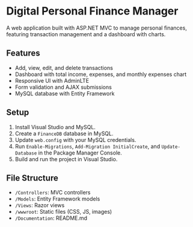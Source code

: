 # Digital Personal Finance Manager

A web application built with ASP.NET MVC to manage personal finances, featuring transaction management and a dashboard with charts.

## Features
- Add, view, edit, and delete transactions
- Dashboard with total income, expenses, and monthly expenses chart
- Responsive UI with AdminLTE
- Form validation and AJAX submissions
- MySQL database with Entity Framework

## Setup
1. Install Visual Studio and MySQL.
2. Create a `FinanceDB` database in MySQL.
3. Update `web.config` with your MySQL credentials.
4. Run `Enable-Migrations`, `Add-Migration InitialCreate`, and `Update-Database` in the Package Manager Console.
5. Build and run the project in Visual Studio.

## File Structure
- `/Controllers`: MVC controllers
- `/Models`: Entity Framework models
- `/Views`: Razor views
- `/wwwroot`: Static files (CSS, JS, images)
- `/Documentation`: README.md
